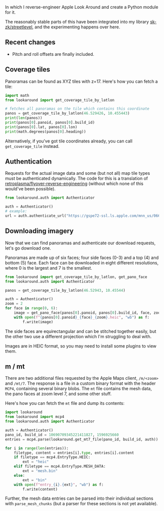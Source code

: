 In which I reverse-engineer Apple Look Around and create a Python module for it.

The reasonably stable parts of this have been integrated into my library [sk-zk/streetlevel](https://github.com/sk-zk/streetlevel/), and the experimenting happens over here.

## Recent changes
* Pitch and roll offsets are finally included.

## Coverage tiles
Panoramas can be found as XYZ tiles with z=17. Here's how you can fetch a tile:

```python
import math
from lookaround import get_coverage_tile_by_latlon

# fetches all panoramas on the tile which contains this coordinate
panos = get_coverage_tile_by_latlon(46.529426, 10.455443)
print(len(panos))
print(panos[0].panoid, panos[0].build_id)
print(panos[0].lat, panos[0].lon)
print(math.degrees(panos[0].heading))
```

Alternatively, if you've got tile coordinates already, you can call `get_coverage_tile` instead.

## Authentication
Requests for the actual image data and some (but not all) map tile types must be authenticated dynamically.
The code for this is a translation of [retroplasma/flyover-reverse-engineering](https://github.com/retroplasma/flyover-reverse-engineering) (without which
none of this would've been possible).

```python
from lookaround.auth import Authenticator

auth = Authenticator()
# example:
url = auth.authenticate_url("https://gspe72-ssl.ls.apple.com/mnn_us/0665/1337/7609/6445/9400/1095101453/t/0/2")
```

## Downloading imagery
Now that we can find panoramas and authenticate our download requests, let's go download one.

Panoramas are made up of six faces; four side faces (0-3) and a top (4) and bottom (5) face.
Each face can be downloaded in eight different resolutions, where 0 is the largest and 7 is the smallest.

```python
from lookaround import get_coverage_tile_by_latlon, get_pano_face
from lookaround.auth import Authenticator

panos = get_coverage_tile_by_latlon(46.52943, 10.45544)

auth = Authenticator()
zoom = 2
for face in range(0, 6):
    image = get_pano_face(panos[0].panoid, panos[0].build_id, face, zoom, auth)
    with open(f"{panos[0].panoid}_{face}_{zoom}.heic", "wb") as f:
        f.write(image)
```

The side faces are equirectangular and can be stitched together easily, but the other two use a different projection
which I'm struggling to deal with.

Images are in HEIC format, so you may need to install some plugins to view them.

## m / mt
There are two additional files requested by the Apple Maps client, `/m/<zoom>` and `/mt/7`.
The response is a file in a custom binary format with the header `MCP4`, containing several binary blobs.
The `mt` file contains the mesh data, the pano faces at zoom level 7, and some other stuff.

Here's how you can fetch the `mt` file and dump its contents:

```python
import lookaround
from lookaround import mcp4
from lookaround.auth import Authenticator

auth = Authenticator()
pano_id, build_id = 10690709345221411827, 1596925660
entries = mcp4.parse(lookaround.get_mt7_file(pano_id, build_id, auth))

for i in range(len(entries)):
    filetype, content = entries[i].type, entries[i].content
    if filetype == mcp4.EntryType.HEIC:
        ext = "heic"
    elif filetype == mcp4.EntryType.MESH_DATA:
        ext = "mesh.bin"
    else:
        ext = "bin"
    with open(f"entry_{i}.{ext}", "wb") as f:
        f.write(content)
```

Further, the mesh data entries can be parsed into their individual sections with `parse_mesh_chunks`
(but a parser for these sections is not yet available).
